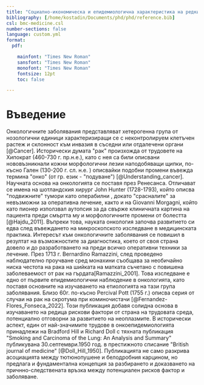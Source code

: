 ```yaml
---
title: "Социално-икономическа и епидемиологична характеристика на редките тумори"
bibliography: [/home/kostadin/Documents/phd/phd/reference.bib]
csl: bmc-medicine.csl
number-sections: false
language: custom.yml
format:
  pdf:

    mainfont: "Times New Roman"
    sansfont: "Times New Roman"
    monofont: "Times New Roman"
    fontsize: 12pt
    toc: false

---
```


# Въведение 

Онкологичните заболявания представляват хетерогенна група от нозологични единици характеризиращи се с неконтролируем клетъчен растеж и склонност към инвазия в съседни или отдалечени органи [@Cancer]. Исторически думата "рак" произхожда от трудовете на Хипократ (460-730 г. пр.н.е.), като с нея са били описвани нововъзникнали кожни морфологични лезии наподобяващи щипки, по-късно Гален (130-200 г.  сл. н.е. ) описвайки подобни промени въвежда термина "онко" (от гр. език - "подуване") [@Understanding_cancer]. Научната основа на онкологията се поставя през Ренесанса. Отличават се имена на шотландския хирург John Hunter (1728-1793), който описва "подвижните" тумори като операбилни , докато "срасналите" за невъзможни за оперативна лечение, както и на Giovanni Morgagni, който като пионер използвал аутопсия за да свърже клиничната картина на пациента преди смъртта му и морфологичните промени от болестта [@Hajdu_2011].  Въпреки това, науката онкология започва развитието си едва след въвеждането на микроскопското изследване в медицинската практика. Интересът към онкологичните заболявания се повишил в резултат на възможностите за диагностика, което от своя страна довело и до разработването на преди всичко оперативни техники за лечение. През 1713 г. Bernardino Ramazzini, след проведено наблюдателно проучване сред монахини съобщава за необичайно ниска честота на рака на шийката на матката съчетано с повишена заболеваемост от рак на гърдата[Ramazzini_2001]. Това изследване е едно от първите епидемиологични наблюдение в онкологията, като поставя основните на изучаването на етиологията на тази група заболявания. Близо 60г. по-късно Percival Pott (1755 г.) описва серия от случаи на рак на скротума при коминочистачи [@Fernandez-Flores_Fonseca_2022]. Този публикация добавя солидна основа в изучаването на редица рискови фактори от страна на трудовата среда, потенциално отговорни за развитието на неоплазмите. В исторически аспект, един от най-значимите трудове в онкоепидемиологията принадлежи на Bradford Hill и Richard Doll с тяхната публикация  "Smoking and Carcinoma of the Lung: An Analysis and Summary" публикувана 30.септември.1950 год. в  престижното списание "British journal of medicine" [@Doll_Hill_1950].  Публикацията не само разкрива асоциацията между тютюнопушене и белодробния карцином, но предлага и фундаментална концепция за разбирането и доказването на причнно-следствената връзка между потенциален рисков фактор и заболяване.
